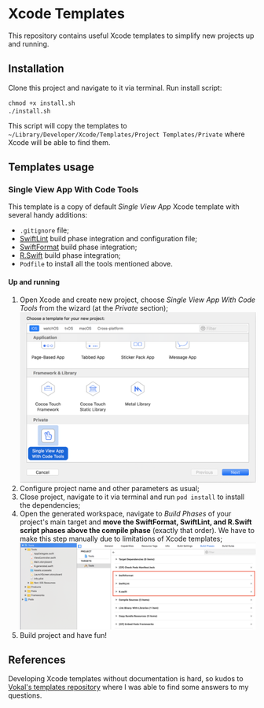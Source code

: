 # Xcode Templates

This repository contains useful Xcode templates to simplify new projects up and running.

## Installation

Clone this project and navigate to it via terminal. Run install script:

    chmod +x install.sh
    ./install.sh

This script will copy the templates to `~/Library/Developer/Xcode/Templates/Project Templates/Private` where Xcode will be able to find them. 

## Templates usage

### Single View App With Code Tools

This template is a copy of default *Single View App* Xcode template with several handy additions:

* `.gitignore` file;
* [SwiftLint](https://github.com/realm/SwiftLint) build phase integration and configuration file;
* [SwiftFormat](https://github.com/nicklockwood/SwiftFormat) build phase integration;
* [R.Swift](https://github.com/mac-cain13/R.swift) build phase integration;
* `Podfile` to install all the tools mentioned above.

#### Up and running

1. Open Xcode and create new project, choose *Single View App With Code Tools* from the wizard (at the *Private* section);
   ![Choosing project template](images/choosing_project_template.png)
2. Configure project name and other parameters as usual;
3. Close project, navigate to it via terminal and run `pod install` to install the dependencies;
4. Open the generated workspace, navigate to *Build Phases* of your project's main target and **move the SwiftFormat, SwiftLint, and R.Swift script phases above the compile phase** (exactly that order). We have to make this step manually due to limitations of Xcode templates;
   ![Build phases configuration](images/build_phases_configuration.png)
5. Build project and have fun!

## References

Developing Xcode templates without documentation is hard, so kudos to [Vokal's templates repository](https://github.com/vokal/Xcode-Template) where I was able to find some answers to my questions.